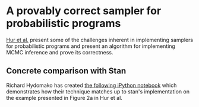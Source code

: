# A provably correct sampler for probabilistic programs

[Hur et al.](/a-provably-correct-sampler-for-probabilistic-programs_hur-nori-rajamani-samuel_2015.pdf)
present some of the challenges inherent in implementing samplers for
probabilistic programs and present an algorithm for implementing MCMC inference
and prove its correctness.

## Concrete comparison with Stan

Richard Hydomako has created
[the following iPython notebook](https://gist.github.com/rhydomako/bcfc66a3d6947899723eb678b5c5e5c5)
which demonstrates how their technique matches up to stan's implementation on
the example presented in Figure 2a in Hur et al.
